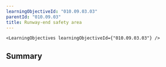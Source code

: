 ```yaml
---
learningObjectiveId: "010.09.03.03"
parentId: "010.09.03"
title: Runway-end safety area
---
```


```tsx eval
<LearningObjectives learningObjectiveId={"010.09.03.03"} />
```

## Summary
